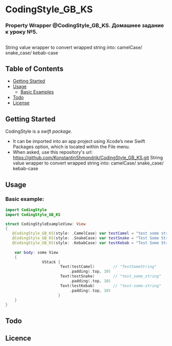  # CodingStyle_GB_KS
 ### Property Wrapper @CodingStyle_GB_KS. Домашнее задание к уроку №5.
 ## 
 String value wrapper to convert wrapped string into: camelCase/ snake_case/ kebab-case

  ## Table of Contents
  * [Getting Started](#getting-started)
  * [Usage](#usage)
      * [Basic Examples](#usage)
  * [Todo](#todo)
  * [License](#license)

  ## Getting Started
  CodingStyle is a *swift package*.
   * It can be imported into an app project using Xcode’s new Swift Packages option, which is located within the File menu.
   * When asked, use this repository's url: https://github.com/KonstantinShmondrik/CodingStyle_GB_KS.git
  String value wrapper to convert wrapped string into:
   camelCase/ snake_case/ kebab-case

   ## Usage

  ### Basic example:
  ```swift
  import CodingStyle
  import CodingStyle_GB_KS

  struct CodingStyleExampleView: View
  {
     @CodingStyle_GB_KS(style: .CamelCase) var testCamel = "test some string"
     @CodingStyle_GB_KS(style: .SnakeCase) var testSnake = "Test Some String"
     @CodingStyle_GB_KS(style: .KebabCase) var testKebab = "Test Some String"
      
      var body: some View
      {
                  VStack {
                          Text(testCamel)        // "TestSomeString"
                              .padding(.top, 10)
                          Text(testSnake)        // "test_some_string"
                              .padding(.top, 10) 
                          Text(testKebab)        // "test-some-string"
                              .padding(.top, 10)
                         }
      }
  }
  ```

   ## Todo

   ## Licence
